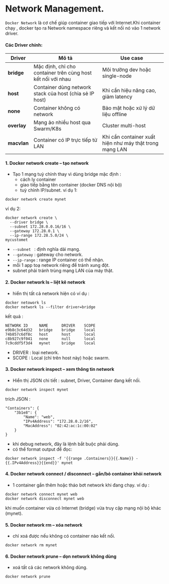 # Network Management. 

`Docker Network` là cơ chế giúp container giao tiếp với Internet.Khi container chạy , docker tạo ra Network namespace riêng và kết nối nó vào 1 network driver.

#### Các Driver chính:

| Driver      | Mô tả                                                       | Use case                                                |
| ----------- | ----------------------------------------------------------- | ------------------------------------------------------- |
| **bridge**  | Mặc định, chỉ cho container trên cùng host kết nối với nhau | Môi trường dev hoặc single-node                         |
| **host**    | Container dùng network stack của host (chia sẻ IP host)     | Khi cần hiệu năng cao, giảm latency                     |
| **none**    | Container không có network                                  | Bảo mật hoặc xử lý dữ liệu offline                      |
| **overlay** | Mạng ảo nhiều host qua Swarm/K8s                            | Cluster multi-host                                      |
| **macvlan** | Container có IP trực tiếp từ LAN                            | Khi cần container xuất hiện như máy thật trong mạng LAN |


#### 1. Docker network create – tạo network
- Tạo 1 mạng tuỳ chỉnh thay vì dùng bridge mặc định :
  - cách ly container
  -  giao tiếp bằng tên container (docker DNS nội bộ)
  -  tuỳ chỉnh IP/subnet.
ví dụ 1:
```
docker network create mynet
```
ví dụ  2:
```
docker network create \
  --driver bridge \
  --subnet 172.28.0.0.16/16 \
  --gateway 172.28.0.1 \
  --ip-range 172.28.5.0/24 \
mycustomet
```

- `--subnet ` : định nghĩa dải mạng.
- `--gateway` : gateway cho network.
- `--ip-range` : range IP container có thể nhận.
- mỗi 1 app toạ network riêng để tránh xung đột.
- subnet phải tránh trùng mạng LAN của máy thật.

#### 2. Docker network ls – liệt kê network
- hiển thị tất cả network hiện có
ví dụ :
```
docker netowork ls
docker network ls --filter driver=bridge
```
kết quả : 
```
NETWORK ID     NAME      DRIVER    SCOPE
e9b8c3c64d32   bridge    bridge    local
74b857c6df8c   host      host      local
c8b927c9f041   none      null      local
7c9cddf5f3d4   mynet     bridge    local
```
- DRIVER : loại network. 
- SCOPE : Local (chỉ trên host này) hoặc swarm.

#### 3. Docker network inspect – xem thông tin network
- Hiển thị JSON chi tiết : subnet, Driver, Container đang kết nối.
```
docker network inspect mynet
```
trích JSON : 
```
"Containers": {
    "3b1e8": {
        "Name": "web",
        "IPv4Address": "172.28.0.2/16",
        "MacAddress": "02:42:ac:1c:00:02"
    }
}
```
- khi debug network, đây là lệnh bắt buộc phải dùng.
- có thể format output để đọc:
```
docker network inspect -f '{{range .Containers}}{{.Name}} - {{.IPv4Address}}{{end}}' mynet
```
#### 4. Docker network connect / disconnect – gắn/bỏ container khỏi network
- 1 container gắn thêm hoặc tháo bơt network khi đang chạy.
ví dụ :
```
docker network connect mynet web
docker network disconnect mynet web
```
khi muốn container vừa có Internet (bridge) vừa truy cập mạng nội bộ khác (mynet).
#### 5. Docker network rm – xóa network
- chỉ xoá được nếu không có container nào kết nối.
```
docker network rm mynet
```

#### 6. Docker network prune – dọn network không dùng
- xoá tất cả các network không dùng.
```
docker network prune
```
